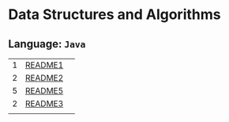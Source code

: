 # Data Structures and Algorithms

## Language: `Java`

|    |    |    |
|----|----|----|
|1| [README1](challenge1/README.md) |
|2| [README2](challenge2/README.md) |
|5| [README5](challenge5/README.md) |
|2| [README3](challenge3/README.md) |
|    |    |    |
